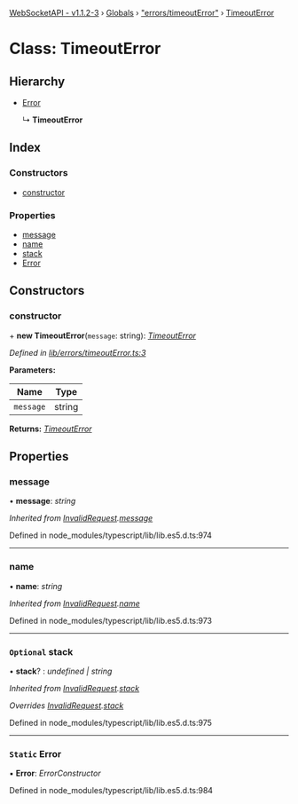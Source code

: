 [WebSocketAPI - v1.1.2-3](../README.md) › [Globals](../globals.md) › ["errors/timeoutError"](../modules/_errors_timeouterror_.md) › [TimeoutError](_errors_timeouterror_.timeouterror.md)

# Class: TimeoutError

## Hierarchy

* [Error](_errors_invalidrequest_.invalidrequest.md#static-error)

  ↳ **TimeoutError**

## Index

### Constructors

* [constructor](_errors_timeouterror_.timeouterror.md#constructor)

### Properties

* [message](_errors_timeouterror_.timeouterror.md#message)
* [name](_errors_timeouterror_.timeouterror.md#name)
* [stack](_errors_timeouterror_.timeouterror.md#optional-stack)
* [Error](_errors_timeouterror_.timeouterror.md#static-error)

## Constructors

###  constructor

\+ **new TimeoutError**(`message`: string): *[TimeoutError](_errors_timeouterror_.timeouterror.md)*

*Defined in [lib/errors/timeoutError.ts:3](https://github.com/wallsmetalroofing/WebSocketAPI/blob/dd2bbc9/lib/errors/timeoutError.ts#L3)*

**Parameters:**

Name | Type |
------ | ------ |
`message` | string |

**Returns:** *[TimeoutError](_errors_timeouterror_.timeouterror.md)*

## Properties

###  message

• **message**: *string*

*Inherited from [InvalidRequest](_errors_invalidrequest_.invalidrequest.md).[message](_errors_invalidrequest_.invalidrequest.md#message)*

Defined in node_modules/typescript/lib/lib.es5.d.ts:974

___

###  name

• **name**: *string*

*Inherited from [InvalidRequest](_errors_invalidrequest_.invalidrequest.md).[name](_errors_invalidrequest_.invalidrequest.md#name)*

Defined in node_modules/typescript/lib/lib.es5.d.ts:973

___

### `Optional` stack

• **stack**? : *undefined | string*

*Inherited from [InvalidRequest](_errors_invalidrequest_.invalidrequest.md).[stack](_errors_invalidrequest_.invalidrequest.md#optional-stack)*

*Overrides [InvalidRequest](_errors_invalidrequest_.invalidrequest.md).[stack](_errors_invalidrequest_.invalidrequest.md#optional-stack)*

Defined in node_modules/typescript/lib/lib.es5.d.ts:975

___

### `Static` Error

▪ **Error**: *ErrorConstructor*

Defined in node_modules/typescript/lib/lib.es5.d.ts:984
